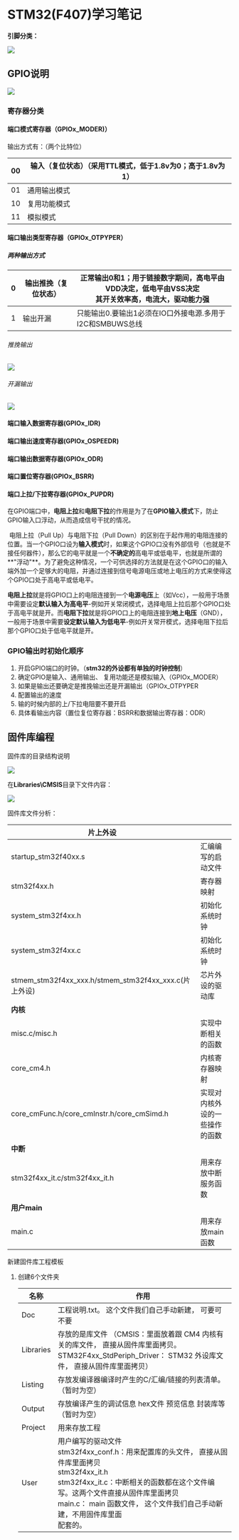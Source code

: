 # STM32(F407)学习笔记

**引脚分类：**

![](.\image\引脚分类.png)

## **GPIO说明**

![](.\image\GPIO框图.png)

### **寄存器分类**

#### 端口模式寄存器（GPIOx_MODER)）

输出方式有：（两个比特位）

| 00   | 输入（复位状态）（采用TTL模式，低于1.8v为0；高于1.8v为1） |
| ---- | --------------------------------------------------------- |
| 01   | 通用输出模式                                              |
| 10   | 复用功能模式                                              |
| 11   | 模拟模式                                                  |

#### 端口输出类型寄存器（GPIOx_OTPYPER）

##### 两种输出方式

| 0    | 输出推挽（复位状态） | 正常输出0和1；用于链接数字期间，高电平由VDD决定，低电平由VSS决定<br />其开关效率高，电流大，驱动能力强 |
| ---- | -------------------- | ------------------------------------------------------------ |
| 1    | 输出开漏             | 只能输出0.要输出1必须在IO口外接电源.多用于I2C和SMBUWS总线    |

###### 推挽输出

![](.\image\推挽输出.png)

###### 开漏输出

![](.\image\开漏输出.png)

#### 端口输入数据寄存器(GPIOx_IDR)

#### 端口输出速度寄存器(GPIOx_OSPEEDR)

#### 端口输出数据寄存器(GPIOx_ODR)

#### 端口置位寄存器(GPIOx_BSRR)

#### 端口上拉/下拉寄存器(GPIOx_PUPDR)

​		在GPIO端口中，**电阻上拉**和**电阻下拉**的作用是为了在**GPIO输入模式**下，防止GPIO输入口浮动，从而造成信号干扰的情况。

​		电阻上拉（Pull Up）与电阻下拉（Pull Down）的区别在于起作用的电阻连接的位置。当一个GPIO口设为**输入模式**时，如果这个GPIO口没有外部信号（也就是不接任何器件），那么它的电平就是一个**不确定的**高电平或低电平，也就是所谓的**"浮动"**。为了避免这种情况，一个可供选择的方法就是在这个GPIO口的输入端外加一个足够大的电阻，并通过连接到信号电源电压或地上电压的方式来使得这个GPIO口处于高电平或低电平。

​		**电阻上拉**就是将GPIO口上的电阻连接到一个**电源电压**上（如Vcc），一般用于场景中需要设定**默认输入为高电平**-例如开关常闭模式，选择电阻上拉后那个GPIO口处于高电平就是开。而**电阻下拉**就是将GPIO口上的电阻连接到**地上电压**（GND），一般用于场景中需要**设定默认输入为低电平**-例如开关常开模式，选择电阻下拉后那个GPIO口处于低电平就是开。

### GPIO输出时初始化顺序

1. 开启GPIO端口的时钟。（**stm32的外设都有单独的时钟控制**）
2.  确定GPIO是输入、通用输出、 复用功能还是模拟输入（GPIOx_MODER）
3. 如果是输出还要确定是推挽输出还是开漏输出（GPIOx_OTPYPER
4.  配置输出的速度
5. 输的时候内部的上/下拉电阻要不要开启
6. 具体看输出内容（置位复位寄存器：BSRR和数据输出寄存器：ODR）

## 固件库编程

固件库的目录结构说明

![](.\image\ST标准库目录.png)

在**Libraries\\CMSIS**目录下文件内容：

![](.\image\CMSIS目录结构(Libraries目录下).png)

固件库文件分析：

| 片上外设                                              |                                |
| ----------------------------------------------------- | ------------------------------ |
| startup_stm32f40xx.s                                  | 汇编编写的启动文件             |
| stm32f4xx.h                                           | 寄存器映射                     |
| system_stm32f4xx.h                                    | 初始化系统时钟                 |
| system_stm32f4xx.c                                    | 初始化系统时钟                 |
| stmem_stm32f4xx_xxx.h/stmem_stm32f4xx_xxx.c(片上外设) | 芯片外设的驱动库               |
| **内核**                                              |                                |
| misc.c/misc.h                                         | 实现中断相关的函数             |
| core_cm4.h                                            | 内核寄存器映射                 |
| core_cmFunc.h/core_cmInstr.h/core_cmSimd.h            | 实现对内核外设的一些操作的函数 |
| **中断**                                              |                                |
| stm32f4xx_it.c/stm32f4xx_it.h                         | 用来存放中断服务函数           |
| **用户main**                                          |                                |
| main.c                                                | 用来存放main函数               |

新建固件库工程模板

1. 创建6个文件夹

   | 名称      | 作用                                                         |
   | --------- | ------------------------------------------------------------ |
   | Doc       | 工程说明.txt。 这个文件我们自己手动新建， 可要可不要         |
   | Libraries | 存放的是库文件 （CMSIS：里面放着跟 CM4 内核有关的库文件， 直接从固件库里面拷贝。<br />  STM32F4xx_StdPeriph_Driver： STM32 外设库文件， 直接从固件库里面拷贝） |
   | Listing   | 存放发编译器编译时产生的C/汇编/链接的列表清单。（暂时为空）  |
   | Output    | 存放编译产生的调试信息 hex文件 预览信息 封装库等（暂时为空） |
   | Project   | 用来存放工程                                                 |
   | User      | 用户编写的驱动文件<br />stm32f4xx_conf.h：用来配置库的头文件， 直接从固件库里面拷贝  <br />stm32f4xx_it.h <br />stm32f4xx_it.c：中断相关的函数都在这个文件编写。这两个文件直接从固件库里面拷贝<br />main.c： main 函数文件， 这个文件我们自己手动新建，不用固件库里面<br/>配套的。 |

   